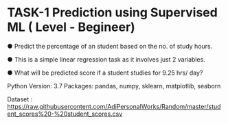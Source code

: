 # TASK-1 Prediction using Supervised ML ( Level - Begineer)

● Predict the percentage of an student based on the no. of study hours.

● This is a simple linear regression task as it involves just 2 variables.

● What will be predicted score if a student studies for 9.25 hrs/ day?

Python Version: 3.7
Packages: pandas, numpy, sklearn, matplotlib, seaborn

Dataset : https://raw.githubusercontent.com/AdiPersonalWorks/Random/master/student_scores%20-%20student_scores.csv
